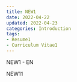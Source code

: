 ```yaml
---
title: NEW1
date: 2022-04-22
updated: 2022-04-23
categories: Introduction
tags:
- Resume1
- Curriculum Vitae1
---
```


NEW1 - EN

<!--more-->

NEW11
